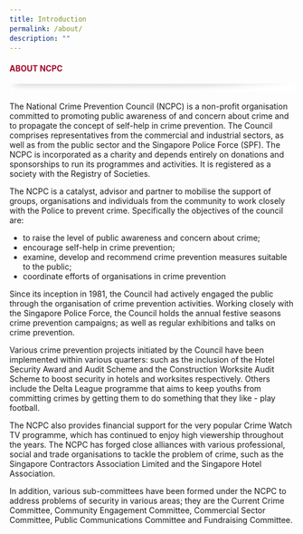 ```yaml
---
title: Introduction
permalink: /about/
description: ""
---
```

#### <font style="color:#a20427;">ABOUT NCPC</font>

![](/images/About/header-border.png)

The National Crime Prevention Council (NCPC) is a non-profit organisation committed to promoting public awareness of and concern about crime and to propagate the concept of self-help in crime prevention. The Council comprises representatives from the commercial and industrial sectors, as well as from the public sector and the Singapore Police Force (SPF). The NCPC is incorporated as a charity and depends entirely on donations and sponsorships to run its programmes and activities. It is registered as a society with the Registry of Societies.

The NCPC is a catalyst, advisor and partner to mobilise the support of groups, organisations and individuals from the community to work closely with the Police to prevent crime. Specifically the objectives of the council are:

*   to raise the level of public awareness and concern about crime;
*   encourage self-help in crime prevention;
*   examine, develop and recommend crime prevention measures suitable to the public;
*   coordinate efforts of organisations in crime prevention

Since its inception in 1981, the Council had actively engaged the public through the organisation of crime prevention activities. Working closely with the Singapore Police Force, the Council holds the annual festive seasons crime prevention campaigns; as well as regular exhibitions and talks on crime prevention.

Various crime prevention projects initiated by the Council have been implemented within various quarters: such as the inclusion of the Hotel Security Award and Audit Scheme and the Construction Worksite Audit Scheme to boost security in hotels and worksites respectively. Others include the Delta League programme that aims to keep youths from committing crimes by getting them to do something that they like - play football.

The NCPC also provides financial support for the very popular Crime Watch TV programme, which has continued to enjoy high viewership throughout the years. The NCPC has forged close alliances with various professional, social and trade organisations to tackle the problem of crime, such as the Singapore Contractors Association Limited and the Singapore Hotel Association. 

In addition, various sub-committees have been formed under the NCPC to address problems of security in various areas; they are the Current Crime Committee, Community Engagement Committee, Commercial Sector Committee, Public Communications Committee and Fundraising Committee.